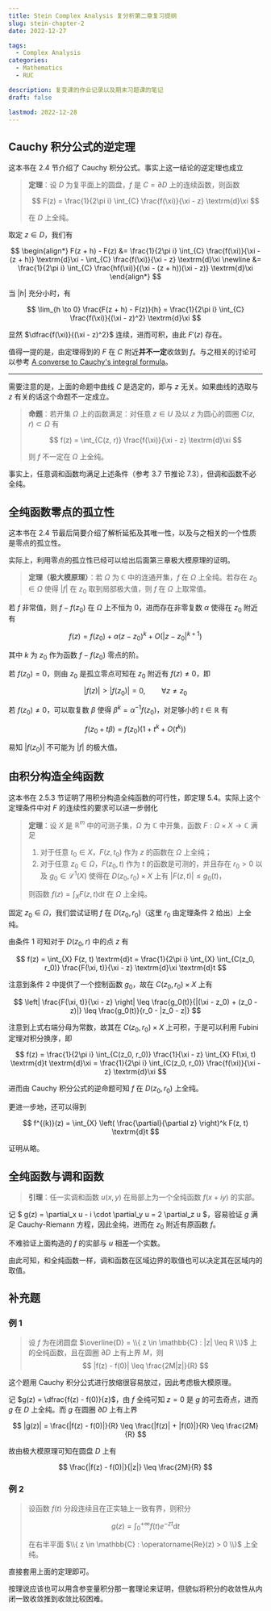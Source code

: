 ```yaml
---
title: Stein Complex Analysis 复分析第二章复习提纲
slug: stein-chapter-2
date: 2022-12-27

tags:
  - Complex Analysis
categories:
  - Mathematics
  - RUC

description: 复变课的作业记录以及期末习题课的笔记
draft: false

lastmod: 2022-12-28
---
```


## Cauchy 积分公式的逆定理

这本书在 2.4 节介绍了 Cauchy 积分公式。事实上这一结论的逆定理也成立

> **定理**：设 $D$ 为复平面上的圆盘，$f$ 是 $C = \partial D$ 上的连续函数，则函数
>
> $$ F(z) = \frac{1}{2\pi i} \int_{C} \frac{f(\xi)}{\xi - z} \textrm{d}\xi $$
>
> 在 $D$ 上全纯。

取定 $z \in D$，我们有

$$
\begin{align*}
  F(z + h) - F(z)
  &= \frac{1}{2\pi i} \int_{C} \frac{f(\xi)}{\xi - (z + h)} \textrm{d}\xi - \int_{C} \frac{f(\xi)}{\xi - z} \textrm{d}\xi \newline
  &= \frac{1}{2\pi i} \int_{C} \frac{hf(\xi)}{(\xi - (z + h))(\xi - z)} \textrm{d}\xi
\end{align*}
$$

当 $|h|$ 充分小时，有

$$
\lim_{h \to 0} \frac{F(z + h) - F(z)}{h}
= \frac{1}{2\pi i} \int_{C} \frac{f(\xi)}{(\xi - z)^2} \textrm{d}\xi
$$

显然 $\dfrac{f(\xi)}{(\xi - z)^2}$ 连续，进而可积，由此 $F'(z)$ 存在。

值得一提的是，由定理得到的 $F$ 在 $C$ 附近**并不一定**收敛到 $f$。与之相关的讨论可以参考 [A converse to Cauchy's integral formula](https://math.stackexchange.com/questions/3132035/a-converse-to-cauchys-integral-formula)。

---

需要注意的是，上面的命题中曲线 $C$ 是选定的，即与 $z$ 无关。如果曲线的选取与 $z$ 有关的话这个命题不一定成立。

> **命题**：若开集 $\Omega$ 上的函数满足：对任意 $z \in U$ 及以 $z$ 为圆心的圆圈 $C(z, r) \subset \Omega$ 有
>
> $$ f(z) = \int_{C(z, r)} \frac{f(\xi)}{\xi - z} \textrm{d}\xi $$
>
> 则 $f$ 不一定在 $\Omega$ 上全纯。

事实上，任意调和函数均满足上述条件（参考 3.7 节推论 7.3），但调和函数不必全纯。

## 全纯函数零点的孤立性

这本书在 2.4 节最后简要介绍了解析延拓及其唯一性，以及与之相关的一个性质是零点的孤立性。

实际上，利用零点的孤立性已经可以给出后面第三章极大模原理的证明。

> **定理（极大模原理）**：若 $\Omega$ 为 $\mathbb{C}$ 中的连通开集，$f$ 在 $\Omega$ 上全纯。若存在 $z_0 \in \Omega$ 使得 $|f|$ 在 $z_0$ 取到局部极大值，则 $f$ 在 $\Omega$ 上取常值。

若 $f$ 非常值，则 $f - f(z_0)$ 在 $\Omega$ 上不恒为 $0$，进而存在非零复数 $\alpha$ 使得在 $z_0$ 附近有

$$
f(z) = f(z_0) + \alpha (z - z_0)^k + O(|z - z_0|^{k+1})
$$

其中 $k$ 为 $z_0$ 作为函数 $f - f(z_0)$ 零点的阶。

若 $f(z_0) = 0$，则由 $z_0$ 是孤立零点可知在 $z_0$ 附近有 $f(z) \neq 0$，即

$$
|f(z)| > |f(z_0)| = 0, \qquad \forall z \neq z_0
$$

若 $f(z_0) \neq 0$，可以取复数 $\beta$ 使得 $\beta^k = \alpha^{-1}f(z_0)$，对足够小的 $t \in \mathbb{R}$ 有

$$
f(z_0 + t\beta) = f(z_0) \left( 1 + t^k + O(t^k) \right)
$$

易知 $|f(z_0)|$ 不可能为 $|f|$ 的极大值。

## 由积分构造全纯函数

这本书在 2.5.3 节证明了用积分构造全纯函数的可行性，即定理 5.4。实际上这个定理条件中对 $F$ 的连续性的要求可以进一步弱化

> **定理**：设 $X$ 是 $\mathbb{R}^m$ 中的可测子集，$\Omega$ 为 $\mathbb{C}$ 中开集，函数 $F : \Omega \times X \to \mathbb{C}$ 满足
> 
> 1. 对于任意 $t_0 \in X$，$F(z, t_0)$ 作为 $z$ 的函数在 $\Omega$ 上全纯；
> 2. 对于任意 $z_0 \in \Omega$，$F(z_0, t)$ 作为 $t$ 的函数是可测的，并且存在 $r_0 > 0$ 以及 $g_0 \in \mathscr{L}^1(X)$ 使得在 $D(z_0, r_0) \times X$ 上有 $|F(z, t)| \leq g_0(t)$，
>
> 则函数 $f(z) = \displaystyle\int_{X} F(z, t) \textrm{d}t$ 在 $\Omega$ 上全纯。

固定 $z_0 \in \Omega$，我们尝试证明 $f$ 在 $D(z_0, r_0)$（这里 $r_0$ 由定理条件 2 给出）上全纯。

由条件 1 可知对于 $D(z_0, r)$ 中的点 $z$ 有

$$
f(z) = \int_{X} F(z, t) \textrm{d}t
= \frac{1}{2\pi i} \int_{X} \int_{C(z_0, r_0)} \frac{F(\xi, t)}{\xi - z} \textrm{d}\xi \textrm{d}t
$$

注意到条件 2 中提供了一个控制函数 $g_0$，故在 $C(z_0, r_0) \times X$ 上有

$$
\left| \frac{F(\xi, t)}{\xi - z} \right|
\leq \frac{g_0(t)}{|(\xi - z_0) + (z_0 - z)|}
\leq \frac{g_0(t)}{r_0 - |z_0 - z|}
$$

注意到上式右端分母为常数，故其在 $C(z_0, r_0) \times X$ 上可积，于是可以利用 Fubini 定理对积分换序，即

$$
f(z)
= \frac{1}{2\pi i} \int_{C(z_0, r_0)} \frac{1}{\xi - z} \int_{X} F(\xi, t) \textrm{d}t \textrm{d}\xi
= \frac{1}{2\pi i} \int_{C(z_0, r_0)} \frac{f(\xi)}{\xi - z} \textrm{d}\xi
$$

进而由 Cauchy 积分公式的逆命题可知 $f$ 在 $D(z_0, r_0)$ 上全纯。

更进一步地，还可以得到

$$
f^{(k)}(z) = \int_{X} \left( \frac{\partial}{\partial z} \right)^k F(z, t) \textrm{d}t
$$

证明从略。

## 全纯函数与调和函数

> **引理**：任一实调和函数 $u(x, y)$ 在局部上为一个全纯函数 $f(x + iy)$ 的实部。

记 $ g(z) = \partial_x u - i \cdot \partial_y u = 2 \partial_z u $，容易验证 $g$ 满足 Cauchy-Riemann 方程，因此全纯，进而在 $z_0$ 附近有原函数 $f$。

不难验证上面构造的 $f$ 的实部与 $u$ 相差一个实数。

由此可知，和全纯函数一样，调和函数在区域边界的取值也可以决定其在区域内的取值。

## 补充题

### 例 1

> 设 $f$ 为在闭圆盘 $\overline{D} = \\{ z \in \mathbb{C} : |z| \leq R \\}$ 上的全纯函数，且在圆圈 $\partial D$ 上有上界 $M$，则
> $$ |f(z) - f(0)| \leq \frac{2M|z|}{R} $$

这个题用 Cauchy 积分公式进行放缩很容易放过，因此考虑极大模原理。

记 $g(z) = \dfrac{f(z) - f(0)}{z}$，由 $f$ 全纯可知 $z = 0$ 是 $g$ 的可去奇点，进而 $g$ 在 $D$ 上全纯。而 $g$ 在圆圈 $\partial D$ 上有上界

$$
|g(z)| = \frac{|f(z) - f(0)|}{R} \leq \frac{|f(z)| + |f(0)|}{R} \leq \frac{2M}{R}
$$

故由极大模原理可知在圆盘 $D$ 上有

$$
\frac{|f(z) - f(0)|}{|z|} \leq \frac{2M}{R}
$$

### 例 2

> 设函数 $f(t)$ 分段连续且在正实轴上一致有界，则积分
>
> $$ g(z) = \int_{0}^{+\infty} f(t)e^{-zt} \textrm{d}t $$
>
> 在右半平面 $\\{ z \in \mathbb{C} : \operatorname{Re}(z) > 0 \\}$ 上全纯。

直接套用上面的定理即可。

按理说应该也可以用含参变量积分那一套理论来证明，但貌似将积分的收敛性从内闭一致收敛推到收敛比较困难。

